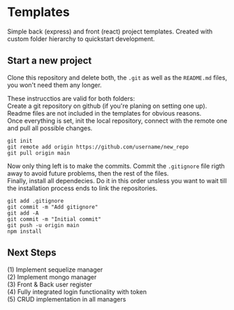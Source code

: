 # Templates

Simple back (express) and front (react) project templates. Created with custom folder hierarchy to quickstart development.

## Start a new project

Clone this repository and delete both, the `.git` as well as the `README.md` files, you won't need them any longer.  
  
These instrucctios are valid for both folders:  
Create a git repository on github (if you're planing on setting one up). Readme files are not included in the templates for obvious reasons.  
Once everything is set, init the local repository, connect with the remote one and pull all possible changes. 

    git init  
    git remote add origin https://github.com/username/new_repo  
    git pull origin main  
    
Now only thing left is to make the commits. Commit the `.gitignore` file rigth away to avoid future problems, then the rest of the files.  
Finally, install all dependecies. Do it in this order unsless you want to wait till the installation process ends to link the repositories.  

    git add .gitignore  
    git commit -m "Add gitignore"  
    git add -A
    git commit -m "Initial commit"
    git push -u origin main  
    npm install  

## Next Steps

(1) Implement sequelize manager  
(2) Implement mongo manager  
(3) Front & Back user register  
(4) Fully integrated login functionality with token   
(5) CRUD implementation in all managers  
